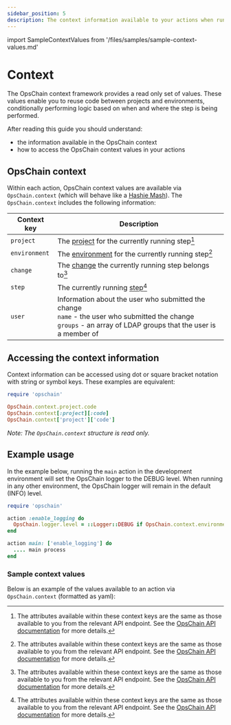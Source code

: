 ```yaml
---
sidebar_position: 5
description: The context information available to your actions when running steps.
---
```

import SampleContextValues from '/files/samples/sample-context-values.md'

# Context

The OpsChain context framework provides a read only set of values. These values enable you to reuse code between projects and environments, conditionally performing logic based on when and where the step is being performed.

After reading this guide you should understand:

- the information available in the OpsChain context
- how to access the OpsChain context values in your actions

## OpsChain context

Within each action, OpsChain context values are available via `OpsChain.context` (which will behave like a [Hashie Mash](https://github.com/hashie/hashie#mash)). The `OpsChain.context` includes the following information:

| Context key   | Description                                                                                                                                                                  |
|---------------|------------------------------------------------------------------------------------------------------------------------------------------------------------------------------|
| `project`     | The [project](concepts.md#project) for the currently running step[^api_docs]                                                                                                 |
| `environment` | The [environment](concepts.md#environment) for the currently running step[^api_docs]                                                                                         |
| `change`      | The [change](concepts.md#change) the currently running step belongs to[^api_docs]                                                                                            |
| `step`        | The currently running [step](concepts.md#step)[^api_docs]                                                                                                                    |
| `user`        | Information about the user who submitted the change<br />  `name` - the user who submitted the change<br />  `groups` - an array of LDAP groups that the user is a member of |

[^api_docs]: The attributes available within these context keys are the same as those available to you from the relevant API endpoint. See the [OpsChain API documentation](https://docs.opschain.io/api-docs/) for more details.

## Accessing the context information

Context information can be accessed using dot or square bracket notation with string or symbol keys. These examples are equivalent:

```ruby
require 'opschain'

OpsChain.context.project.code
OpsChain.context[:project][:code]
OpsChain.context['project']['code']
```

_Note: The `OpsChain.context` structure is read only._

## Example usage

In the example below, running the `main` action in the development environment will set the OpsChain logger to the DEBUG level. When running in any other environment, the OpsChain logger will remain in the default (INFO) level.

```ruby
require 'opschain'

action :enable_logging do
  OpsChain.logger.level = ::Logger::DEBUG if OpsChain.context.environment.code == 'dev'
end

action main: ['enable_logging'] do
  .... main process
end
```

### Sample context values

Below is an example of the values available to an action via `OpsChain.context` (formatted as yaml):

<SampleContextValues />
